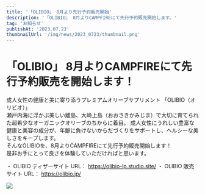 ```yaml
---
title: '「OLIBIO」 8月より先行予約販売開始'
description: '「OLIBIO」 8月よりCAMPFIREにて先行予約販売開始します。'
tag: 'お知らせ'
publishAt: '2023.07.23'
thumbnailUrl: '/img/news/2023_0723/thumbnail.png'
---
```


# 「OLIBIO」 8月よりCAMPFIREにて先行予約販売を開始します！

成人女性の健康と美に寄り添うプレミアムオリーブサプリメント 「OLIBIO（オリビオ）」  
瀬⼾内海に浮かぶ美しい離島、⼤崎上島（おおさきかみじま）で⼤切に育てられた超希少なオーガニックオリーブのちからに着⽬。
成人⼥性にうれしい豊富な健康と美容の成分が、年齢に負けないからだづくりをサポートし、ヘルシーな美しさをキープします。  
そんなOLIBIOを、8月よりCAMPFIREにて先行予約販売開始します！  
是非お手にとって良さを体験していただければと思います。

・ OLIBIO ティザーサイト URL： https://olibio-lp.studio.site/
・ OLIBIO 販売サイト URL： https://olibio.jp/

![](/img/news/2023_0723/content.png)
